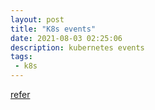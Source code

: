 ```yaml
---
layout: post
title: "K8s events"
date: 2021-08-03 02:25:06
description: kubernetes events
tags:
 - k8s
---
```


[refer](https://isitobservable.io/observability/kubernetes/how-to-collect-kubernetes-events)
